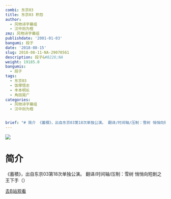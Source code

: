 ```yaml
---
combi: 东京03
title: 东京03 积怨
author:
  - 风物诗字幕组
  - 汉中则为橙
zmz: 风物诗字幕组
publishdate: '2001-01-03'
bangumi: 段子
date: '2018-08-15'
slug: 2018-08-11-NA-29070561
description: 段子&#8226;NA
weight: 19185.0
bangumis:
  - 段子
tags:
  - 东京03
  - 饭塚悟志
  - 丰本明长
  - 角田晃广
categories:
  - 风物诗字幕组
  - 汉中则为橙


brief: "# 简介 《蓄積》，出自东京03第18次单独公演。 翻译/时间轴/压制：雪树 悄悄向短剧之王下手（）"
---
```

![](https://i.imgur.com/tbsYIoR.jpg)
# 简介  
《蓄積》，出自东京03第18次单独公演。
翻译/时间轴/压制：雪树
悄悄向短剧之王下手（）  

[去B站观看](https://www.bilibili.com/video/av29070561/)
 
